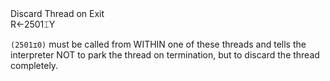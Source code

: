 <div class="heading">
  <div class="name">Discard Thread on Exit</div>
  <div class="command">R←2501⌶Y</div>
</div>

`(2501⌶0)`
 must be called from WITHIN one of these threads and tells the interpreter NOT to park the thread on termination, but to discard the thread completely.
